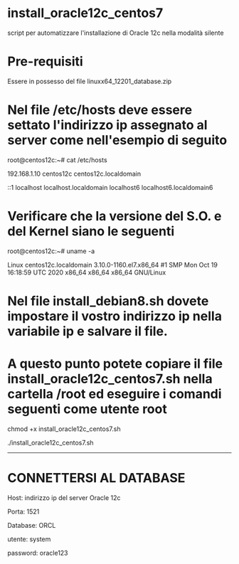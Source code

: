 # install_oracle12c_centos7

script per automatizzare l'installazione di Oracle 12c  nella modalità silente

# Pre-requisiti
Essere in possesso del file linuxx64_12201_database.zip

# Nel file /etc/hosts deve essere settato l'indirizzo ip assegnato al server come nell'esempio di seguito

root@centos12c:~# cat /etc/hosts

192.168.1.10   centos12c centos12c.localdomain

::1         localhost localhost.localdomain localhost6 localhost6.localdomain6

# Verificare che la versione del S.O. e del Kernel siano le seguenti
root@centos12c:~# uname -a

Linux centos12c.localdomain 3.10.0-1160.el7.x86_64 #1 SMP Mon Oct 19 16:18:59 UTC 2020 x86_64 x86_64 x86_64 GNU/Linux

# Nel file install_debian8.sh dovete impostare il vostro indirizzo ip nella variabile ip e salvare il file.

# A questo punto potete copiare il file install_oracle12c_centos7.sh nella cartella /root ed eseguire i comandi seguenti come utente root

chmod +x install_oracle12c_centos7.sh

./install_oracle12c_centos7.sh

--------------------------------------------------------------------------------------------------------------------------------------

# CONNETTERSI AL DATABASE

Host: indirizzo ip del server Oracle 12c

Porta: 1521

Database: ORCL

utente: system

password: oracle123
